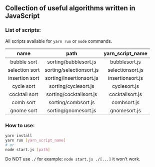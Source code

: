 ## Collection of useful algorithms written in JavaScript

### List of scripts:

All scripts available for `yarn run` or `node` commands.

| name           | path                     | yarn_script_name |
|:--------------:|:------------------------:|:----------------:|
| bubble sort    | sorting/bubblesort.js    | bubblesort.js    |
| selection sort | sorting/selectionsort.js | selectionsort.js |
| insertion sort | sorting/insertionsort.js | insertionsort.js |
| cycle sort     | sorting/cyclesort.js     | cyclesort.js     |
| cocktail sort  | sorting/cocktailsort.js  | cocktailsort.js  |
| comb sort      | sorting/combsort.js      | combsort.js      |
| gnome sort     | sorting/gnomesort.js     | gnomesort.js     |

### How to use:
```bash
yarn install
yarn run [yarn_script_name]
# or
node start.js [path]
```

Do NOT use `./` for example: `node start.js ./[...]` it won't work.